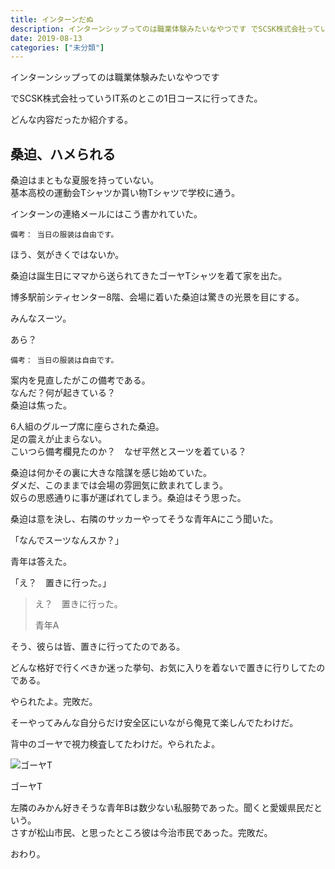 ```yaml
---
title: インターンだぬ
description: インターンシップってのは職業体験みたいなやつです でSCSK株式会社っていうIT系のとこの1日コースに行ってきた。 どんな内容だったか紹介する。 桑迫、ハメられる 桑迫はまともな夏服を持っていない。基本高校の運動会Tシャツか貰い物Tシ...
date: 2019-08-13
categories: ["未分類"]
---
```


インターンシップってのは職業体験みたいなやつです

でSCSK株式会社っていうIT系のとこの1日コースに行ってきた。

どんな内容だったか紹介する。

## 桑迫、ハメられる

桑迫はまともな夏服を持っていない。  
基本高校の運動会Tシャツか貰い物Tシャツで学校に通う。

インターンの連絡メールにはこう書かれていた。

```
備考： 当日の服装は自由です。  

```

ほう、気がきくではないか。

桑迫は誕生日にママから送られてきたゴーヤTシャツを着て家を出た。  

博多駅前シティセンター8階、会場に着いた桑迫は驚きの光景を目にする。

  
  
みんなスーツ。  
  

あら？

```
備考： 当日の服装は自由です。  

```

案内を見直したがこの備考である。  
なんだ？何が起きている？  
桑迫は焦った。

6人組のグループ席に座らされた桑迫。  
足の震えが止まらない。  
こいつら備考欄見たのか？　なぜ平然とスーツを着ている？

桑迫は何かその裏に大きな陰謀を感じ始めていた。  
ダメだ、このままでは会場の雰囲気に飲まれてしまう。  
奴らの思惑通りに事が運ばれてしまう。桑迫はそう思った。

桑迫は意を決し、右隣のサッカーやってそうな青年Aにこう聞いた。

「なんでスーツなんスか？」  
  

青年は答えた。

「え？　置きに行った。」

> え？　置きに行った。  
> 
> 青年A

そう、彼らは皆、置きに行ってたのである。

どんな格好で行くべきか迷った挙句、お気に入りを着ないで置きに行りしてたのである。

やられたよ。完敗だ。

そーやってみんな自分らだけ安全区にいながら俺見て楽しんでたわけだ。

背中のゴーヤで視力検査してたわけだ。やられたよ。

![ゴーヤT](https://chankuwa.com/wp-content/uploads/2019/08/IMG_1731-e1565704865492-768x1024.jpg)

ゴーヤT

左隣のみかん好きそうな青年Bは数少ない私服勢であった。聞くと愛媛県民だという。  
さすが松山市民、と思ったところ彼は今治市民であった。完敗だ。

  
おわり。